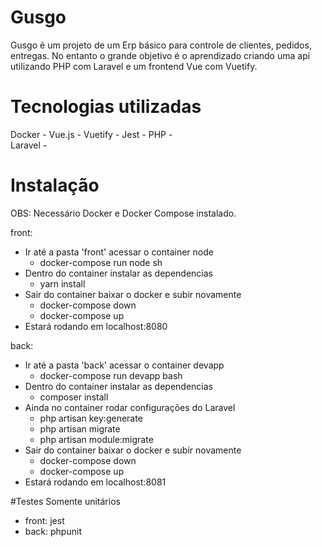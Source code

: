 # Gusgo
Gusgo é um projeto de um Erp básico para controle de clientes, pedidos, entregas.
 No entanto o grande objetivo é o aprendizado criando uma api utilizando PHP com Laravel e um frontend Vue com Vuetify.

# Tecnologias utilizadas
Docker - 
Vue.js -
Vuetify - 
Jest - 
PHP -  
Laravel - 

# Instalação
OBS: Necessário Docker e Docker Compose instalado.

front:
- Ir até a pasta 'front' acessar o container node
  * docker-compose run node sh
- Dentro do container instalar as dependencias
  * yarn install
- Sair do container baixar o docker e subir novamente
  * docker-compose down
  * docker-compose up
- Estará rodando em localhost:8080

back:
- Ir até a pasta 'back' acessar o container devapp
  * docker-compose run devapp bash
- Dentro do container instalar as dependencias
  * composer install
- Ainda no container rodar configurações do Laravel
  * php artisan key:generate
  * php artisan migrate
  * php artisan module:migrate  
- Sair do container baixar o docker e subir novamente
  * docker-compose down
  * docker-compose up
- Estará rodando em localhost:8081

#Testes
Somente unitários
- front: jest
- back: phpunit

